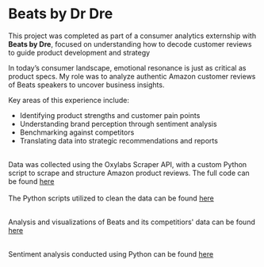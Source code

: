 # Beats by Dr Dre
This project was completed as part of a consumer analytics externship with **Beats by Dre**, focused on understanding how to decode customer reviews to guide product development and strategy

In today’s consumer landscape, emotional resonance is just as critical as product specs. My role was to analyze authentic Amazon customer reviews of Beats speakers to uncover business insights.

Key areas of this experience include:
- Identifying product strengths and customer pain points
- Understanding brand perception through sentiment analysis
- Benchmarking against competitors
- Translating data into strategic recommendations and reports<br><br>

Data was collected using the Oxylabs Scraper API, with a custom Python script to scrape and structure Amazon product reviews. The full code can be found [here](Amazon_Review_Scraper.ipynb)<br><br>
The Python scripts utilized to clean the data can be found [here](Beats_Data_Cleaning.ipynb)<br><br>

Analysis and visualizations of Beats and its competitiors' data can be found [here](Beats_Visualizations.ipynb)<br><br>

Sentiment analysis conducted using Python can be found [here](Sentiment_Analysis.ipynb)





